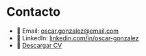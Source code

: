 # Contacto

- 📧 Email: oscar.gonzalez@email.com
- 💼 LinkedIn: [linkedin.com/in/oscar-gonzalez](https://linkedin.com/in/oscar-gonzalez)
- 📄 [Descargar CV](cv.pdf)
